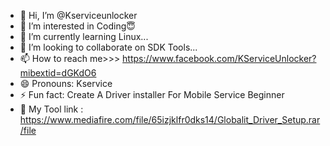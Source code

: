 - 👋 Hi, I’m @Kserviceunlocker
- 👀 I’m interested in Coding😇
- 🌱 I’m currently learning Linux...
- 💞️ I’m looking to collaborate on SDK Tools...
- 📫 How to reach me>>> https://www.facebook.com/KServiceUnlocker?mibextid=dGKdO6
- 😄 Pronouns: Kservice
- ⚡ Fun fact: Create A Driver installer For Mobile Service Beginner
- 🥳 My Tool link : https://www.mediafire.com/file/65izjklfr0dks14/Globalit_Driver_Setup.rar/file

<!---
Kserviceunlocker/Kserviceunlocker is a ✨ special ✨ repository because its `README.md` (this file) appears on your GitHub profile.
You can click the Preview link to take a look at your changes.
--->
